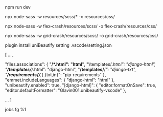 npm run dev

npx node-sass -w resources/scss/* -o resources/css/

npx node-sass -w flex-crash/resources/scss/ -o flex-crash/resources/css/

npx node-sass -w grid-crash/resources/scss/ -o grid-crash/resources/css/

plugin install uniBeautify
setting .vscode/setting.json

[
  ...,

  "files.associations": {
    "**/*.html": "html",
    "**/templates/*.html": "django-html",
    "**/templates/**/*.html": "django-html",
    "**/templates/**/*": "django-txt",
    "**/requirements{/**,*}.{txt,in}": "pip-requirements"
  },
  "emmet.includeLanguages": {
    "django-html": "html"
  },
  "unibeautify.enabled": true,
  "[django-html]": {
    "editor.formatOnSave": true,
    "editor.defaultFormatter": "Glavin001.unibeautify-vscode"
  },

  ...
]

jobs
fg %1


